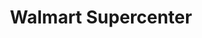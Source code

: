 ---
title: "Walmart Supercenter"
url: /memphis/walmart-supercenter-winchester-road/
shop: Supermarkt
---